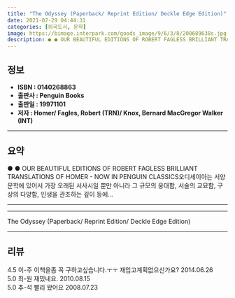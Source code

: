 ```yaml
---
title: "The Odyssey (Paperback/ Reprint Edition/ Deckle Edge Edition)"
date: 2021-07-29 04:44:31
categories: [외국도서, 문학]
image: https://bimage.interpark.com/goods_image/9/6/3/8/200689638s.jpg
description: ● ● OUR BEAUTIFUL EDITIONS OF ROBERT FAGLESS BRILLIANT TRANSLATIONS OF HOMER - NOW IN PENGUIN CLASSICS오디세이아는 서양 문학에 있어서 가장 오래된 서사시일 뿐만 아니라 그 규모의 웅대함, 서술의 교묘함,
---
```


## **정보**

- **ISBN : 0140268863**
- **출판사 : Penguin Books**
- **출판일 : 19971101**
- **저자 : Homer/ Fagles, Robert (TRN)/ Knox, Bernard MacGregor Walker (INT)**

------



## **요약**

●  ●  OUR BEAUTIFUL EDITIONS OF ROBERT FAGLESS BRILLIANT TRANSLATIONS OF HOMER - NOW IN PENGUIN CLASSICS오디세이아는 서양 문학에 있어서 가장 오래된 서사시일 뿐만 아니라 그 규모의 웅대함, 서술의 교묘함, 구상의 다양함, 인생을 관조하는 깊이 등에... 

------



------


The Odyssey (Paperback/ Reprint Edition/ Deckle Edge Edition) 

------


## **리뷰** 

4.5 이-주 이책을좀 꼭 구하고싶습니다.ㅜㅜ 재입고계획없으신가요? 2014.06.26 <br/>5.0 최-원 재밌네요. 2010.08.15 <br/>5.0 추-석 빨리 왔어요 2008.07.23 <br/>